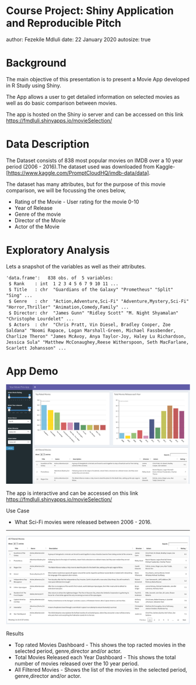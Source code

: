 Course Project: Shiny Application and Reproducible Pitch
========================================================
author: Fezekile Mdluli
date: 22 January 2020
autosize: true

Background
========================================================

The main objective of this presentation is to present a Movie App developed in R Study using Shiny. 

The App allows a user to get detailed information on selected movies as well as do basic comparison between movies.

The app is hosted on the Shiny io server and can be accessed on this link https://fmdluli.shinyapps.io/movieSelection/


Data Description
========================================================

The Dataset consists of 838 most popular movies on IMDB over a 10 year period (2006 - 2016).The dataset used was downloaded from Kaggle-[https://www.kaggle.com/PromptCloudHQ/imdb-data/data]. 

The dataset has many attributes, but for the purpose of this movie comparison, we will be focussing the ones below,
- Rating of the Movie - User rating for the movie 0-10
- Year of Release
- Genre of the movie
- Director of the Movie
- Actor of the Movie

Exploratory Analysis
========================================================
Lets a snapshot of the variables as well as their attributes.


```
'data.frame':	838 obs. of  5 variables:
 $ Rank    : int  1 2 3 4 5 6 7 9 10 11 ...
 $ Title   : chr  "Guardians of the Galaxy" "Prometheus" "Split" "Sing" ...
 $ Genre   : chr  "Action,Adventure,Sci-Fi" "Adventure,Mystery,Sci-Fi" "Horror,Thriller" "Animation,Comedy,Family" ...
 $ Director: chr  "James Gunn" "Ridley Scott" "M. Night Shyamalan" "Christophe Lourdelet" ...
 $ Actors  : chr  "Chris Pratt, Vin Diesel, Bradley Cooper, Zoe Saldana" "Noomi Rapace, Logan Marshall-Green, Michael Fassbender, Charlize Theron" "James McAvoy, Anya Taylor-Joy, Haley Lu Richardson, Jessica Sula" "Matthew McConaughey,Reese Witherspoon, Seth MacFarlane, Scarlett Johansson" ...
```

App Demo
========================================================

![alt text](upperdash.png)

The app is interactive and can be accessed on this link https://fmdluli.shinyapps.io/movieSelection/

Use Case
- What Sci-Fi movies were released between 2006 - 2016.
***
![alt text](lowerdash.png)

Results
- Top rated Movies Dashboard - This shows the top racted movies in the selected period, genre,director and/or actor.
- Total Movies Released each Year Dashboard - This shows the total number of movies released over the 10 year period.
- All Filtered Movies - Shows the list of the movies in the selected period, genre,director and/or actor.

